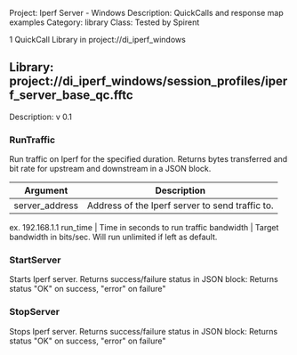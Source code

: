 Project: Iperf Server - Windows
Description: QuickCalls and response map examples
Category: library
Class: Tested by Spirent

1 QuickCall Library in project://di_iperf_windows
## Library: project://di_iperf_windows/session_profiles/iperf_server_base_qc.fftc
Description: v 0.1
### RunTraffic
Run traffic on Iperf for the specified duration. Returns bytes transferred and bit rate for upstream and downstream in a JSON block. 

Argument | Description
------------ | -------------
server_address | Address of the Iperf server to send traffic to. 
ex. 192.168.1.1
run_time | Time in seconds to run traffic
bandwidth | Target bandwidth in bits/sec. Will run unlimited if left as default. 
### StartServer
Starts Iperf server. Returns success/failure status in JSON block:
Returns status "OK" on success, "error" on failure"
### StopServer
Stops Iperf server. Returns success/failure status in JSON block:
Returns status "OK" on success, "error" on failure"
